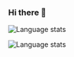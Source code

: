 ### Hi there 👋

<!--
**AlexandrViktorovich/AlexandrViktorovich** is a ✨ _special_ ✨ repository because its `README.md` (this file) appears on your GitHub profile.

Here are some ideas to get you started:

- 🔭 I’m currently working on ...
- 🌱 I’m currently learning ...
- 👯 I’m looking to collaborate on ...
- 🤔 I’m looking for help with ...
- 💬 Ask me about ...
- 📫 How to reach me: ...
- 😄 Pronouns: ...
- ⚡ Fun fact: ...
-->

![Language stats](https://github-readme-stats.vercel.app/api/top-langs/?username=AlexandrViktorovich&layout=compact&icon_color=805AD5&text_color=718096&bg_color=ffffff00&hide_border=true&langs_count=10&locale=ru&count_private=true)

![Language stats](https://github-readme-stats.vercel.app/api?username=AlexandrViktorovich&count_private=true&theme=midnight-purple)
